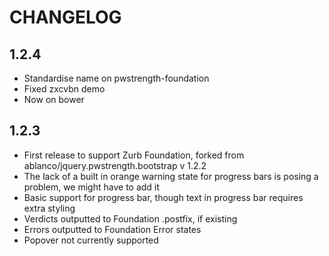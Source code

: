 # CHANGELOG

## 1.2.4

- Standardise name on pwstrength-foundation
- Fixed zxcvbn demo
- Now on bower

## 1.2.3

- First release to support Zurb Foundation, forked from ablanco/jquery.pwstrength.bootstrap v 1.2.2
- The lack of a built in orange warning state for progress bars is posing a problem, we might have to add it
- Basic support for progress bar, though text in progress bar requires extra styling
- Verdicts outputted to Foundation .postfix, if existing
- Errors outputted to Foundation Error states
- Popover not currently supported
